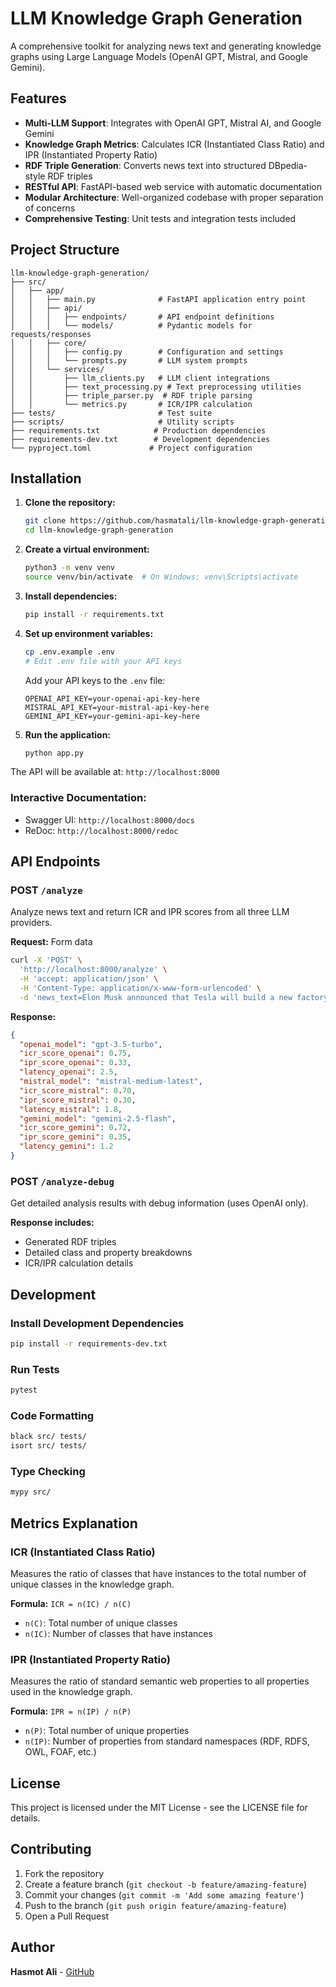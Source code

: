 # LLM Knowledge Graph Generation

A comprehensive toolkit for analyzing news text and generating knowledge graphs using Large Language Models (OpenAI GPT, Mistral, and Google Gemini).

## Features

- **Multi-LLM Support**: Integrates with OpenAI GPT, Mistral AI, and Google Gemini
- **Knowledge Graph Metrics**: Calculates ICR (Instantiated Class Ratio) and IPR (Instantiated Property Ratio)
- **RDF Triple Generation**: Converts news text into structured DBpedia-style RDF triples
- **RESTful API**: FastAPI-based web service with automatic documentation
- **Modular Architecture**: Well-organized codebase with proper separation of concerns
- **Comprehensive Testing**: Unit tests and integration tests included

## Project Structure

```
llm-knowledge-graph-generation/
├── src/
│   ├── app/
│   │   ├── main.py              # FastAPI application entry point
│   │   ├── api/
│   │   │   ├── endpoints/       # API endpoint definitions
│   │   │   └── models/          # Pydantic models for requests/responses
│   │   ├── core/
│   │   │   ├── config.py        # Configuration and settings
│   │   │   └── prompts.py       # LLM system prompts
│   │   └── services/
│   │       ├── llm_clients.py   # LLM client integrations
│   │       ├── text_processing.py # Text preprocessing utilities
│   │       ├── triple_parser.py  # RDF triple parsing
│   │       └── metrics.py       # ICR/IPR calculation
├── tests/                       # Test suite
├── scripts/                     # Utility scripts
├── requirements.txt            # Production dependencies
├── requirements-dev.txt        # Development dependencies
└── pyproject.toml             # Project configuration
```

## Installation

1. **Clone the repository:**
   ```bash
   git clone https://github.com/hasmatali/llm-knowledge-graph-generation
   cd llm-knowledge-graph-generation
   ```

2. **Create a virtual environment:**
   ```bash
   python3 -m venv venv
   source venv/bin/activate  # On Windows: venv\Scripts\activate
   ```

3. **Install dependencies:**
   ```bash
   pip install -r requirements.txt
   ```

4. **Set up environment variables:**
   ```bash
   cp .env.example .env
   # Edit .env file with your API keys
   ```

   Add your API keys to the `.env` file:
   ```
   OPENAI_API_KEY=your-openai-api-key-here
   MISTRAL_API_KEY=your-mistral-api-key-here
   GEMINI_API_KEY=your-gemini-api-key-here
   ```

5. **Run the application:**
   ```bash
   python app.py
   ```

The API will be available at: `http://localhost:8000`

### Interactive Documentation:
- Swagger UI: `http://localhost:8000/docs`
- ReDoc: `http://localhost:8000/redoc`

## API Endpoints

### POST `/analyze`
Analyze news text and return ICR and IPR scores from all three LLM providers.

**Request:** Form data
```bash
curl -X 'POST' \
  'http://localhost:8000/analyze' \
  -H 'accept: application/json' \
  -H 'Content-Type: application/x-www-form-urlencoded' \
  -d 'news_text=Elon Musk announced that Tesla will build a new factory in Berlin.'
```

**Response:**
```json
{
  "openai_model": "gpt-3.5-turbo",
  "icr_score_openai": 0.75,
  "ipr_score_openai": 0.33,
  "latency_openai": 2.5,
  "mistral_model": "mistral-medium-latest",
  "icr_score_mistral": 0.70,
  "ipr_score_mistral": 0.30,
  "latency_mistral": 1.8,
  "gemini_model": "gemini-2.5-flash",
  "icr_score_gemini": 0.72,
  "ipr_score_gemini": 0.35,
  "latency_gemini": 1.2
}
```

### POST `/analyze-debug`
Get detailed analysis results with debug information (uses OpenAI only).

**Response includes:**
- Generated RDF triples
- Detailed class and property breakdowns
- ICR/IPR calculation details

## Development

### Install Development Dependencies
```bash
pip install -r requirements-dev.txt
```

### Run Tests
```bash
pytest
```

### Code Formatting
```bash
black src/ tests/
isort src/ tests/
```

### Type Checking
```bash
mypy src/
```

## Metrics Explanation

### ICR (Instantiated Class Ratio)
Measures the ratio of classes that have instances to the total number of unique classes in the knowledge graph.

**Formula:** `ICR = n(IC) / n(C)`
- `n(C)`: Total number of unique classes
- `n(IC)`: Number of classes that have instances

### IPR (Instantiated Property Ratio)
Measures the ratio of standard semantic web properties to all properties used in the knowledge graph.

**Formula:** `IPR = n(IP) / n(P)`
- `n(P)`: Total number of unique properties
- `n(IP)`: Number of properties from standard namespaces (RDF, RDFS, OWL, FOAF, etc.)

## License

This project is licensed under the MIT License - see the LICENSE file for details.

## Contributing

1. Fork the repository
2. Create a feature branch (`git checkout -b feature/amazing-feature`)
3. Commit your changes (`git commit -m 'Add some amazing feature'`)
4. Push to the branch (`git push origin feature/amazing-feature`)
5. Open a Pull Request

## Author

**Hasmot Ali** - [GitHub](https://github.com/hasmatali)
